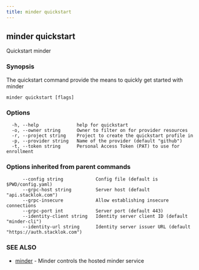 ```yaml
---
title: minder quickstart
---
```

## minder quickstart

Quickstart minder

### Synopsis

The quickstart command provide the means to quickly get started with minder

```
minder quickstart [flags]
```

### Options

```
  -h, --help              help for quickstart
  -o, --owner string      Owner to filter on for provider resources
  -r, --project string    Project to create the quickstart profile in
  -p, --provider string   Name of the provider (default "github")
  -t, --token string      Personal Access Token (PAT) to use for enrollment
```

### Options inherited from parent commands

```
      --config string            Config file (default is $PWD/config.yaml)
      --grpc-host string         Server host (default "api.stacklok.com")
      --grpc-insecure            Allow establishing insecure connections
      --grpc-port int            Server port (default 443)
      --identity-client string   Identity server client ID (default "minder-cli")
      --identity-url string      Identity server issuer URL (default "https://auth.stacklok.com")
```

### SEE ALSO

* [minder](minder.md)	 - Minder controls the hosted minder service

